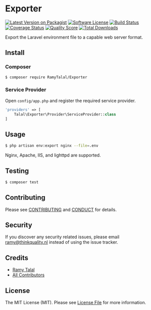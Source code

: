 # Exporter

[![Latest Version on Packagist][ico-version]][link-packagist]
[![Software License][ico-license]](LICENSE.md)
[![Build Status][ico-travis]][link-travis]
[![Coverage Status][ico-scrutinizer]][link-scrutinizer]
[![Quality Score][ico-code-quality]][link-code-quality]
[![Total Downloads][ico-downloads]][link-downloads]

Export the Laravel environment file to a capable web server format.

## Install

### Composer

``` bash
$ composer require RamyTalal/Exporter
```

### Service Provider

Open `config/app.php` and register the required service provider.

``` php
'providers' => [
    Talal\Exporter\Provider\ServiceProvider::class
]
```

## Usage

``` bash
$ php artisan env:export nginx --file=.env
```

Nginx, Apache, IIS, and lighttpd are supported.

## Testing

``` bash
$ composer test
```

## Contributing

Please see [CONTRIBUTING](CONTRIBUTING.md) and [CONDUCT](CONDUCT.md) for details.

## Security

If you discover any security related issues, please email ramy@thinkquality.nl instead of using the issue tracker.

## Credits

- [Ramy Talal][link-author]
- [All Contributors][link-contributors]

## License

The MIT License (MIT). Please see [License File](LICENSE.md) for more information.

[ico-version]: https://img.shields.io/packagist/v/RamyTalal/Exporter.svg?style=flat-square
[ico-license]: https://img.shields.io/badge/license-MIT-brightgreen.svg?style=flat-square
[ico-travis]: https://img.shields.io/travis/RamyTalal/Exporter/master.svg?style=flat-square
[ico-scrutinizer]: https://img.shields.io/scrutinizer/coverage/g/RamyTalal/Exporter.svg?style=flat-square
[ico-code-quality]: https://img.shields.io/scrutinizer/g/RamyTalal/Exporter.svg?style=flat-square
[ico-downloads]: https://img.shields.io/packagist/dt/RamyTalal/Exporter.svg?style=flat-square

[link-packagist]: https://packagist.org/packages/RamyTalal/Exporter
[link-travis]: https://travis-ci.org/RamyTalal/Exporter
[link-scrutinizer]: https://scrutinizer-ci.com/g/RamyTalal/Exporter/code-structure
[link-code-quality]: https://scrutinizer-ci.com/g/RamyTalal/Exporter
[link-downloads]: https://packagist.org/packages/RamyTalal/Exporter
[link-author]: https://github.com/RamyTalal
[link-contributors]: ../../contributors
